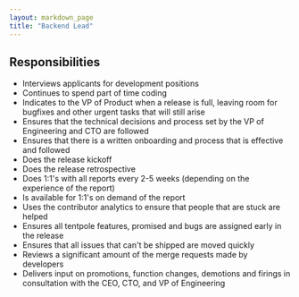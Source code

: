 ```yaml
---
layout: markdown_page
title: "Backend Lead"
---
```


## Responsibilities

* Interviews applicants for development positions
* Continues to spend part of time coding
* Indicates to the VP of Product when a release is full, leaving room for bugfixes and other urgent tasks that will still arise
* Ensures that the technical decisions and process set by the VP of Engineering and CTO are followed
* Ensures that there is a written onboarding and process that is effective and followed
* Does the release kickoff
* Does the release retrospective
* Does 1:1's with all reports every 2-5 weeks (depending on the experience of the report)
* Is available for 1:1's on demand of the report
* Uses the contributor analytics to ensure that people that are stuck are helped
* Ensures all tentpole features, promised and bugs are assigned early in the release
* Ensures that all issues that can't be shipped are moved quickly
* Reviews a significant amount of the merge requests made by developers
* Delivers input on promotions, function changes, demotions and firings in consultation with the CEO, CTO, and VP of Engineering

